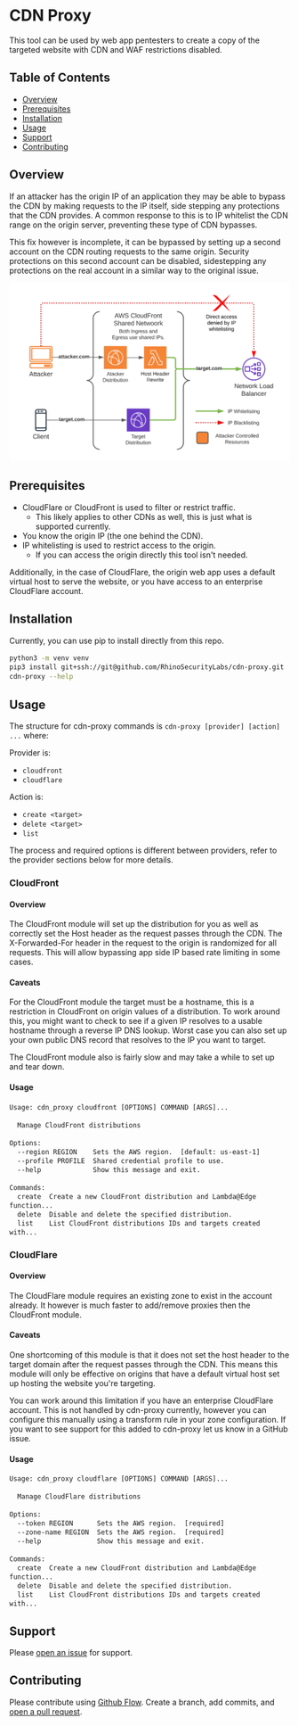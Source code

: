 # CDN Proxy

This tool can be used by web app pentesters to create a copy of the targeted website with CDN and WAF restrictions
disabled.

## Table of Contents

- [Overview](#overview)
- [Prerequisites](#prerequisites)
- [Installation](#installation)
- [Usage](#usage)
- [Support](#support)
- [Contributing](#contributing)


## Overview

If an attacker has the origin IP of an application they may be able to bypass the CDN by making requests to the IP
itself, side stepping any protections that the CDN provides. A common response to this is to IP whitelist the CDN range
on the origin server, preventing these type of CDN bypasses.

This fix however is incomplete, it can be bypassed by setting up a second account on the CDN routing requests to the
same origin. Security protections on this second account can be disabled, sidestepping any protections on the real
account in a similar way to the original issue.

![CDN Proxy Diagram](./docs/cdn-proxy-diagram.png)

## Prerequisites

* CloudFlare or CloudFront is used to filter or restrict traffic.
  * This likely applies to other CDNs as well, this is just what is supported currently.
* You know the origin IP (the one behind the CDN).
* IP whitelisting is used to restrict access to the origin.
  * If you can access the origin directly this tool isn't needed.

Additionally, in the case of CloudFlare, the origin web app uses a default virtual host to serve the website, or you
have access to an enterprise CloudFlare account.

## Installation

Currently, you can use pip to install directly from this repo.

```sh
python3 -m venv venv
pip3 install git+ssh://git@github.com/RhinoSecurityLabs/cdn-proxy.git
cdn-proxy --help
```

## Usage

The structure for cdn-proxy commands is `cdn-proxy [provider] [action] ...` where:

Provider is:
* `cloudfront`
* `cloudflare`
  
Action is:
* `create <target>`
* `delete <target>` 
* `list` 

The process and required options is different between providers, refer to the provider sections below for more details.

### CloudFront

#### Overview

The CloudFront module will set up the distribution for you as well as correctly set the Host header as the request
passes through the CDN. The X-Forwarded-For header in the request to the origin is randomized for all requests. This
will allow bypassing app side IP based rate limiting in some cases.

#### Caveats

For the CloudFront module the target must be a hostname, this is a restriction in CloudFront on origin values of a
distribution. To work around this, you might want to check to see if a given IP resolves to a usable hostname through
a reverse IP DNS lookup. Worst case you can also set up your own public DNS record that resolves to the IP you want
to target.

The CloudFront module also is fairly slow and may take a while to set up and tear down.

#### Usage

```
Usage: cdn_proxy cloudfront [OPTIONS] COMMAND [ARGS]...

  Manage CloudFront distributions

Options:
  --region REGION    Sets the AWS region.  [default: us-east-1]
  --profile PROFILE  Shared credential profile to use.
  --help             Show this message and exit.

Commands:
  create  Create a new CloudFront distribution and Lambda@Edge function...
  delete  Disable and delete the specified distribution.
  list    List CloudFront distributions IDs and targets created with...
```

### CloudFlare

#### Overview

The CloudFlare module requires an existing zone to exist in the account already. It however is much faster to add/remove
proxies then the CloudFront module.

#### Caveats

One shortcoming of this module is that it does not set the host header to the target domain after the request passes
through the CDN. This means this module will only be effective on origins that have a default virtual host set up
hosting the website you're targeting.

You can work around this limitation if you have an enterprise CloudFlare account. This is not handled by cdn-proxy
currently, however you can configure this manually using a transform rule in your zone configuration. If you want to
see support for this added to cdn-proxy let us know in a GitHub issue.

#### Usage

```
Usage: cdn_proxy cloudflare [OPTIONS] COMMAND [ARGS]...

  Manage CloudFlare distributions

Options:
  --token REGION      Sets the AWS region.  [required]
  --zone-name REGION  Sets the AWS region.  [required]
  --help              Show this message and exit.

Commands:
  create  Create a new CloudFront distribution and Lambda@Edge function...
  delete  Disable and delete the specified distribution.
  list    List CloudFront distributions IDs and targets created with...
```

## Support

Please [open an issue](https://github.com/RhinoSecurityLabs/cdn-proxy/issues/new) for support.

## Contributing

Please contribute using [Github Flow](https://guides.github.com/introduction/flow/). Create a branch, add commits, and
[open a pull request](https://github.com/RhinoSecurityLabs/cdn-proxy/compare/).
